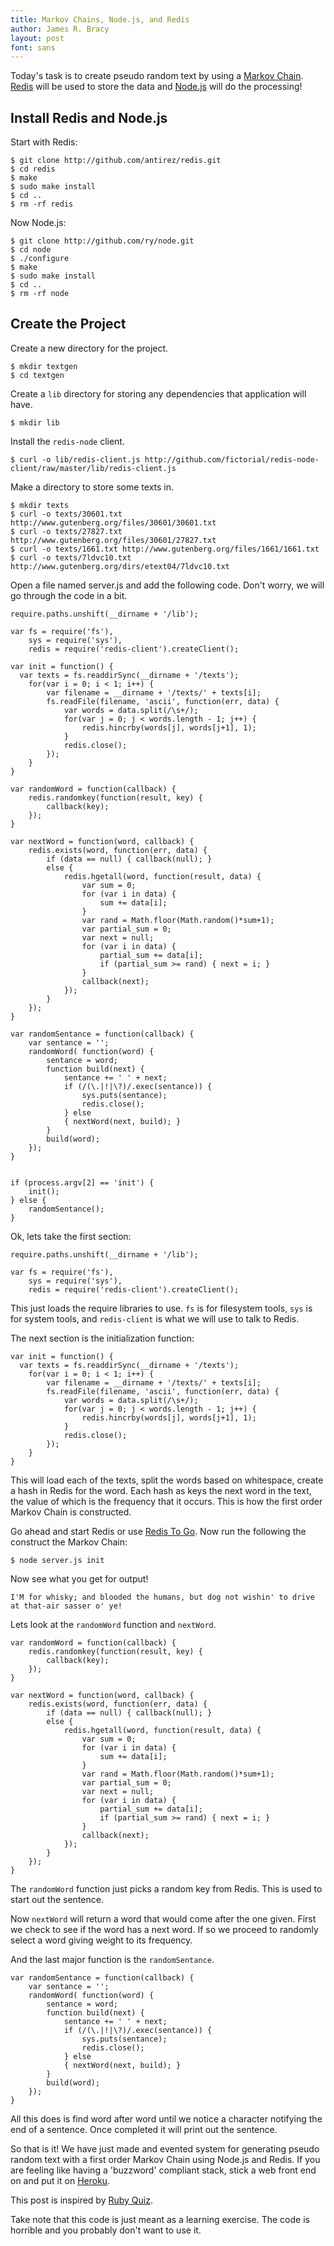 ```yaml
---
title: Markov Chains, Node.js, and Redis
author: James R. Bracy
layout: post
font: sans
---
```


Today's task is to create pseudo random text by using a [Markov Chain](http://en.wikipedia.org/wiki/Markov_chain). [Redis](http://code.google.com/p/redis/)
will be used to store the data and [Node.js](http://nodejs.org/) will do the
processing!

## Install Redis and Node.js

Start with Redis:

    $ git clone http://github.com/antirez/redis.git
    $ cd redis
    $ make
    $ sudo make install
    $ cd ..
    $ rm -rf redis
    
Now Node.js:

    $ git clone http://github.com/ry/node.git
    $ cd node
    $ ./configure
    $ make
    $ sudo make install
    $ cd ..
    $ rm -rf node

## Create the Project

Create a new directory for the project.

    $ mkdir textgen
    $ cd textgen

Create a `lib` directory for storing any dependencies that application will
have.

    $ mkdir lib

Install the `redis-node` client.

    $ curl -o lib/redis-client.js http://github.com/fictorial/redis-node-client/raw/master/lib/redis-client.js

Make a directory to store some texts in.

    $ mkdir texts
    $ curl -o texts/30601.txt http://www.gutenberg.org/files/30601/30601.txt
    $ curl -o texts/27827.txt http://www.gutenberg.org/files/30601/27827.txt
    $ curl -o texts/1661.txt http://www.gutenberg.org/files/1661/1661.txt
    $ curl -o texts/7ldvc10.txt http://www.gutenberg.org/dirs/etext04/7ldvc10.txt

Open a file named server.js and add the following code. Don't worry, we will
go through the code in a bit.

    require.paths.unshift(__dirname + '/lib');

    var fs = require('fs'),
    	sys = require('sys'),	
    	redis = require('redis-client').createClient();

    var init = function() {
      var texts = fs.readdirSync(__dirname + '/texts');
    	for(var i = 0; i < 1; i++) {
    		var filename = __dirname + '/texts/' + texts[i];
    		fs.readFile(filename, 'ascii', function(err, data) {
    			var words = data.split(/\s+/);
    			for(var j = 0; j < words.length - 1; j++) {
    				redis.hincrby(words[j], words[j+1], 1);
    			}
    			redis.close();
    		});
    	}
    }

    var randomWord = function(callback) {
    	redis.randomkey(function(result, key) {
    		callback(key);
    	});
    }

    var nextWord = function(word, callback) {
    	redis.exists(word, function(err, data) {
    		if (data == null) { callback(null); }
    		else {
    			redis.hgetall(word, function(result, data) {
    				var sum = 0;
    				for (var i in data) {
    					sum += data[i];
    				}
    				var rand = Math.floor(Math.random()*sum+1);
    				var partial_sum = 0;
    				var next = null;
    				for (var i in data) {
    					partial_sum += data[i];
    					if (partial_sum >= rand) { next = i; }
    				}
    				callback(next);
    			});
    		}
    	});
    }

    var randomSentance = function(callback) {
    	var sentance = '';
    	randomWord( function(word) {
    		sentance = word;
    		function build(next) {
    			sentance += ' ' + next;
    			if (/(\.|!|\?)/.exec(sentance)) {
    				sys.puts(sentance);
    				redis.close();
    			} else
    			{ nextWord(next, build); }
    		}
    		build(word);
    	});
    }


    if (process.argv[2] == 'init') {
    	init();
    } else {
    	randomSentance();
    }
    
Ok, lets take the first section:

    require.paths.unshift(__dirname + '/lib');

    var fs = require('fs'),
        sys = require('sys'),   
        redis = require('redis-client').createClient();
        
This just loads the require libraries to use. `fs` is for filesystem tools,
`sys` is for system tools, and `redis-client` is what we will use to talk to
Redis.

The next section is the initialization function:

    var init = function() {
      var texts = fs.readdirSync(__dirname + '/texts');
        for(var i = 0; i < 1; i++) {
            var filename = __dirname + '/texts/' + texts[i];
            fs.readFile(filename, 'ascii', function(err, data) {
                var words = data.split(/\s+/);
                for(var j = 0; j < words.length - 1; j++) {
                    redis.hincrby(words[j], words[j+1], 1);
                }
                redis.close();
            });
        }
    }

This will load each of the texts, split the words based on whitespace, create
a hash in Redis for the word. Each hash as keys the next word in the text, the
value of which is the frequency that it occurs. This is how the first order
Markov Chain is constructed.

Go ahead and start Redis or use [Redis To Go](http://redistogo.com). Now run
the following the construct the Markov Chain:

    $ node server.js init
    
Now see what you get for output!

    I'M for whisky; and blooded the humans, but dog not wishin' to drive at that-air sasser o' ye!

Lets look at the `randomWord` function and `nextWord`.

    var randomWord = function(callback) {
    	redis.randomkey(function(result, key) {
    		callback(key);
    	});
    }

    var nextWord = function(word, callback) {
    	redis.exists(word, function(err, data) {
    		if (data == null) { callback(null); }
    		else {
    			redis.hgetall(word, function(result, data) {
    				var sum = 0;
    				for (var i in data) {
    					sum += data[i];
    				}
    				var rand = Math.floor(Math.random()*sum+1);
    				var partial_sum = 0;
    				var next = null;
    				for (var i in data) {
    					partial_sum += data[i];
    					if (partial_sum >= rand) { next = i; }
    				}
    				callback(next);
    			});
    		}
    	});
    }

The `randomWord` function just picks a random key from Redis. This is used to
start out the sentence.

Now `nextWord` will return a word that would come after the one given. First
we check to see if the word has a next word. If so we proceed to randomly
select a word giving weight to its frequency.

And the last major function is the `randomSentance`.

    var randomSentance = function(callback) {
    	var sentance = '';
    	randomWord( function(word) {
    		sentance = word;
    		function build(next) {
    			sentance += ' ' + next;
    			if (/(\.|!|\?)/.exec(sentance)) {
    				sys.puts(sentance);
    				redis.close();
    			} else
    			{ nextWord(next, build); }
    		}
    		build(word);
    	});
    }

All this does is find word after word until we notice a character notifying
the end of a sentence. Once completed it will print out the sentence.

So that is it! We have just made and evented system for generating pseudo
random text with a first order Markov Chain using Node.js and Redis. If you
are feeling like having a 'buzzword' compliant stack, stick a web front end on
and put it on [Heroku](http://heroku.com).

This post is inspired by [Ruby Quiz](http://rubyquiz.com/quiz74.html).

Take note that this code is just meant as a learning exercise. The code is
horrible and you probably don't want to use it.
